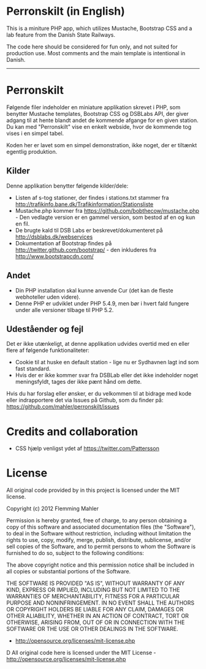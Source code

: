 Perronskilt (in English)
========================
This is a miniture PHP app, which utilizes Mustache, Bootstrap CSS and a lab feature from the Danish State Railways.

The code here should be considered for fun only, and not suited for production use. Most comments and the main template is intentional in Danish.

***

Perronskilt
===========
Følgende filer indeholder en miniature applikation skrevet i PHP, som benytter Mustache templates, Bootstrap CSS og DSBLabs API, der giver adgang til at hente blandt andet de kommende afgange for en given station. Du kan med "Perronskilt" vise en enkelt webside, hvor de kommende tog vises i en simpel tabel.

Koden her er lavet som en simpel demonstration, ikke noget, der er tiltænkt egentlig produktion. 

Kilder
------
Denne applikation benytter følgende kilder/dele:

* Listen af s-tog stationer, der findes i stations.txt stammer fra http://trafikinfo.bane.dk/Trafikinformation/Stationsliste
* Mustache.php kommer fra https://github.com/bobthecow/mustache.php - Den vedlagte version er en gammel version, som bestod af en og kun en fil.
* De brugte kald til DSB Labs er beskrevet/dokumenteret på http://dsblabs.dk/webservices
* Dokumentation af Bootstrap findes på http://twitter.github.com/bootstrap/ - den inkluderes fra http://www.bootstrapcdn.com/

Andet
-----
* Din PHP installation skal kunne anvende Cur (det kan de fleste webhoteller uden videre).
* Denne PHP er udviklet under PHP 5.4.9, men bør i hvert fald fungere under alle versioner tilbage til PHP 5.2.


Udeståender og fejl
-------------------
Det er ikke utænkeligt, at denne applikation udvides overtid med en eller flere af følgende funktionaliteter:

* Cookie til at huske en default station - lige nu er Sydhavnen lagt ind som fast standard.
* Hvis der er ikke kommer svar fra DSBLab eller det ikke indeholder noget meningsfyldt, tages der ikke pænt hånd om dette.

Hvis du har forslag eller ønsker, er du velkommen til at bidrage med kode eller indrapportere det via Issues på Github, som du finder på:
https://github.com/mahler/perronskilt/issues


Credits and collaboration
=========================
* CSS hjælp venligst ydet af https://twitter.com/Pattersson

License
=======
All original code provided by in this project is licensed under the MIT license.

Copyright (c) 2012 Flemming Mahler 

Permission is hereby granted, free of charge, to any person obtaining a copy of this software and associated documentation files (the "Software"), 
to deal in the Software without restriction, including without limitation the rights to use, copy, modify, merge, publish, distribute, sublicense, 
and/or sell copies of the Software, and to permit persons to whom the Software is furnished to do so, subject to the following conditions:

The above copyright notice and this permission notice shall be included in all copies or substantial portions of the Software.

THE SOFTWARE IS PROVIDED "AS IS", WITHOUT WARRANTY OF ANY KIND, EXPRESS OR IMPLIED, INCLUDING BUT NOT LIMITED TO THE WARRANTIES OF MERCHANTABILITY, 
FITNESS FOR A PARTICULAR PURPOSE AND NONINFRINGEMENT. IN NO EVENT SHALL THE AUTHORS OR COPYRIGHT HOLDERS BE LIABLE FOR ANY CLAIM, DAMAGES OR OTHER 
ALIABILITY, WHETHER IN AN ACTION OF CONTRACT, TORT OR OTHERWISE, ARISING FROM, OUT OF OR IN CONNECTION WITH THE SOFTWARE OR THE USE OR OTHER DEALINGS 
IN THE SOFTWARE.

- http://opensource.org/licenses/mit-license.php



D
All original code here is licensed under the MIT License - http://opensource.org/licenses/mit-license.php
